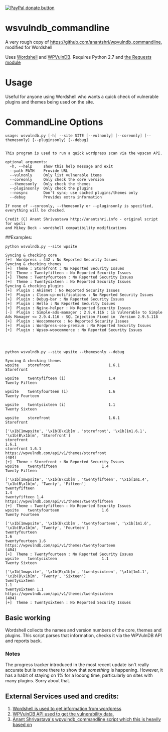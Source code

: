 <span class="badge-paypal"><a href="https://www.paypal.com/cgi-bin/webscr?cmd=_s-xclick&amp;hosted_button_id=GHSYAZJGSSRZ8" title="Donate to this project using Paypal"><img src="https://img.shields.io/badge/paypal-donate-yellow.svg" alt="PayPal donate button" /></a></span>

# wsvulndb_commandline
A very rough copy of https://github.com/anantshri/wpvulndb_commandline, modified for Wordshell

Uses [Wordshell](http://wordshell.net/) and [WPVulnDB](http://wpvulndb.com/).  Requires Python 2.7 and [the Requests module](https://github.com/kennethreitz/requests)

# Usage

Useful for anyone using Wordshell who wants a quick check of vulnerable plugins and themes being used on the site.



# CommandLine Options
```
usage: wsvulndb.py [-h] --site SITE [--vulnonly] [--coreonly] [--themesonly] [--pluginsonly] [--debug]


This program is used to run a quick wordpress scan via the wpscan API.

optional arguments:
  -h, --help     show this help message and exit
  --path PATH    Provide URL
  --vulnonly     Only list vulnerable items
  --coreonly     Only check the core version
  --themesonly   Only check the themes
  --pluginsonly  Only check the plugins
  --nosync       Don't sync; use cached plugins/themes only
  --debug        Provides extra information

If none of --coreonly, --themesonly or --pluginsonly is specified, everything will be checked.

Credit (C) Anant Shrivastava http://anantshri.info - original script for wpcli
and Mikey Beck - wordshell compatibility modifications
```

##Examples:
```
python wsvulndb.py --site wpsite

Syncing & checking core
[+]  Wordpress : 442 : No Reported Security Issues
Syncing & checking themes
[+]  Theme : Storefront : No Reported Security Issues
[+]  Theme : Twentyfifteen : No Reported Security Issues
[+]  Theme : Twentyfourteen : No Reported Security Issues
[+]  Theme : Twentysixteen : No Reported Security Issues
Syncing & checking plugins
[+]  Plugin : Akismet : No Reported Security Issues
[+]  Plugin : Clean-up-notifications : No Reported Security Issues
[+]  Plugin : Debug-bar : No Reported Security Issues
[+]  Plugin : Hello : No Reported Security Issues
[+]  Plugin : Nginx-helper : No Reported Security Issues
[-]  Plugin : Simple-ads-manager : 2.9.4.116 : is Vulnerable to Simple Ads Manager <= 2.9.4.116 - SQL Injection Fixed in  Version 2.9.5.118
[+]  Plugin : Woocommerce : No Reported Security Issues
[+]  Plugin : Wordpress-seo-premium : No Reported Security Issues
[+]  Plugin : Wpseo-woocommerce : No Reported Security Issues




python wsvulndb.py --site wpsite --themesonly --debug

Syncing & checking themes
wpsite    storefront                          1.6.1                   Storefront

wpsite    twentyfifteen (i)                   1.4                     Twenty Fifteen

wpsite    twentyfourteen (i)                  1.6                     Twenty Fourteen

wpsite    twentysixteen (i)                   1.1                     Twenty Sixteen

wpsite    storefront                          1.6.1                   Storefront

['\x1b[1mwpsite', '\x1b(B\x1b[m', 'storefront', '\x1b[1m1.6.1', '\x1b(B\x1b[m', 'Storefront']
storefront
1.6.1
storefront 1.6.1
https://wpvulndb.com/api/v1/themes/storefront
(404)
[+]  Theme : Storefront : No Reported Security Issues
wpsite    twentyfifteen                    1.4                     Twenty Fifteen

['\x1b[1mwpsite', '\x1b(B\x1b[m', 'twentyfifteen', '\x1b[1m1.4', '\x1b(B\x1b[m', 'Twenty', 'Fifteen']
twentyfifteen
1.4
twentyfifteen 1.4
https://wpvulndb.com/api/v1/themes/twentyfifteen
[+]  Theme : Twentyfifteen : No Reported Security Issues
wpsite    twentyfourteen                   1.6                     Twenty Fourteen

['\x1b[1mwpsite', '\x1b(B\x1b[m', 'twentyfourteen', '\x1b[1m1.6', '\x1b(B\x1b[m', 'Twenty', 'Fourteen']
twentyfourteen
1.6
twentyfourteen 1.6
https://wpvulndb.com/api/v1/themes/twentyfourteen
(404)
[+]  Theme : Twentyfourteen : No Reported Security Issues
wpsite    twentysixteen                    1.1                     Twenty Sixteen

['\x1b[1mwpsite', '\x1b(B\x1b[m', 'twentysixteen', '\x1b[1m1.1', '\x1b(B\x1b[m', 'Twenty', 'Sixteen']
twentysixteen
1.1
twentysixteen 1.1
https://wpvulndb.com/api/v1/themes/twentysixteen
(404)
[+]  Theme : Twentysixteen : No Reported Security Issues

```


## Basic working
Wordshell collects the names and version numbers of the core, themes and plugins.  This script parses that information, checks it via the WPVulnDB API and reports back.


### Notes
The progress tracker introduced in the most recent update isn't really accurate but is more there to show that *something* is happening.  However, it has a habit of staying on 1% for a looong time, particularly on sites with many plugins.  Sorry about that.




## External Services used and credits:
1. [Wordshell is used to get information from wordpress](http://wordshell.net/)
2. [WPVulnDB API used to get the vulnerability data.](https://wpvulndb.com/)
3. [Anant Shrivastava's wpvulndb_commandline script which this is heavily based on](https://github.com/anantshri/wpvulndb_commandline)